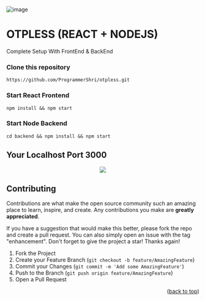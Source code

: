 
![image](https://user-images.githubusercontent.com/64357112/216080596-9e78b333-acca-4fe0-8d0b-3ff803b45277.png)
# OTPLESS (REACT + NODEJS)


Complete Setup With FrontEnd & BackEnd


### Clone this repository 
```
https://github.com/ProgrammerShri/otpless.git
```

### Start React Frontend
```
npm install && npm start
```

### Start Node Backend
```
cd backend && npm install && npm start
```

## Your Localhost Port 3000 
<p align="center">
<img src="https://user-images.githubusercontent.com/64357112/216082452-5ee1d3ac-2dbc-4eb4-bde3-981b85f955a9.png" />
</p>



<!-- CONTRIBUTING -->
## Contributing

Contributions are what make the open source community such an amazing place to learn, inspire, and create. Any contributions you make are **greatly appreciated**.

If you have a suggestion that would make this better, please fork the repo and create a pull request. You can also simply open an issue with the tag "enhancement".
Don't forget to give the project a star! Thanks again!

1. Fork the Project
2. Create your Feature Branch (`git checkout -b feature/AmazingFeature`)
3. Commit your Changes (`git commit -m 'Add some AmazingFeature'`)
4. Push to the Branch (`git push origin feature/AmazingFeature`)
5. Open a Pull Request

<p align="right">(<a href="#readme-top">back to top</a>)</p>

